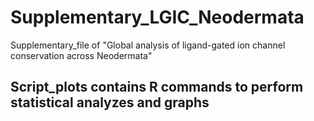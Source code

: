 # Supplementary_LGIC_Neodermata
Supplementary_file of "Global analysis of ligand-gated ion channel conservation across Neodermata"

## Script_plots contains R commands to perform statistical analyzes and graphs
